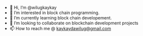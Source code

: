 - 👋 Hi, I’m @wilugkaykay
- 👀 I’m interested in block chain programming.
- 🌱 I’m currently learning block chain developement.
- 💞️ I’m looking to collaborate on blockchain development projects
- 📫 How to reach me @ kaykaydawilug@gmail.com

<!---
wilugkaykay/wilugkaykay is a ✨ special ✨ repository because its `README.md` (this file) appears on your GitHub profile.
You can click the Preview link to take a look at your changes.
--->
